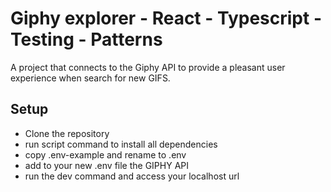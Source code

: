 # Giphy explorer - React - Typescript - Testing - Patterns

A project that connects to the Giphy API to provide a pleasant user experience when search for new GIFS.

## Setup

- Clone the repository
- run script command to install all dependencies
- copy .env-example and rename to .env
- add to your new .env file the GIPHY API
- run the dev command and access your localhost url

